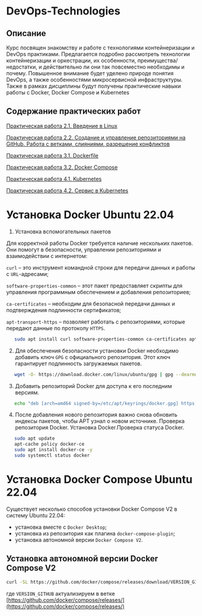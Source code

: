 # DevOps-Technologies

## Описание
Курс посвящен знакомству и работе с технологиями контейнеризации и DevOps практиками. Предлагается подробно рассмотреть технологии контейнеризации и оркестрации, их особенности, преимущества/недостатки, и действительно ли они так повсеместно необходимы и почему. Повышенное внимание будет уделено природе понятия DevOps, а также особенностями микросервисной инфраструктуры. Также в рамках дисциплины будут получены практические навыки работы с Docker, Docker Compose и Kubernetes


## Содержание практических работ

[Практическая работа 2.1. Введение в Linux](http://95.131.149.21/moodle/mod/assign/view.php?id=1074)

[Практическая работа 2.2. Создание и управление репозиториями на GitHub. Работа с ветками, слияниями, разрешение конфликтов](http://95.131.149.21/moodle/mod/assign/view.php?id=1091)

[Практическая работа 3.1. Dockerfile](Lesson%203%20Containerizing%20Applications/lab3_1)

[Практическая работа 3.2. Docker Compose](Lesson%203%20Containerizing%20Applications/lab3_2)

[Практическая работа 4.1. Kubernetes](Lesson%204%20Orchestration%20of%20applications/lab4_1)

[Практическая работа 4.2. Сервис в Kubernetes](https://github.com/BosenkoTM/DevOps-Technologies/tree/main/Lesson%204%20Orchestration%20of%20applications/lab4_2)

# Установка Docker Ubuntu 22.04

1. Установка вспомогательных пакетов 

Для корректной работы Docker требуется наличие нескольких пакетов. Они помогут в безопасности, управлении репозиториями и взаимодействии с интернетом:

`curl` – это инструмент командной строки для передачи данных и работы с `URL`-адресами;

`software-properties-common` – этот пакет предоставляет скрипты для управления программным обеспечением и добавления репозиториев;

`ca-certificates` – необходим для безопасной передачи данных и подтверждения подлинности сертификатов;

`apt-transport-https` – позволяет работать с репозиториями, которые передают данные по протоколу `HTTPS`.

  ```bash
     sudo apt install curl software-properties-common ca-certificates apt-transport-https -y
  ```

2. Для обеспечения безопасности установки Docker необходимо добавить ключ `GPG` с официального репозитория. Этот ключ гарантирует подлинность загружаемых пакетов. 

  ```bash
     wget -O- https://download.docker.com/linux/ubuntu/gpg | gpg --dearmor | sudo tee /etc/apt/keyrings/docker.gpg > /dev/null
  ```
3. Добавить репозиторий Docker для доступа к его последним версиям.
  ```bash
     echo "deb [arch=amd64 signed-by=/etc/apt/keyrings/docker.gpg] https://download.docker.com/linux/ubuntu jammy stable"| sudo tee /etc/apt/sources.list.d/docker.list > /dev/null
  ```

4. После добавления нового репозитория важно снова обновить индексы пакетов, чтобы APT узнал о новом источнике. Проверка репозитория Docker. Установка Docker.Проверка статуса Docker.
```bash
   sudo apt update
   apt-cache policy docker-ce
   sudo apt install docker-ce -y
   sudo systemctl status docker
```
# Установка Docker Compose Ubuntu 22.04

Существует несколько способов установки Docker Compose V2 в систему Ubuntu 22.04:
- установка вместе с `Docker Desktop`;
- установка из репозитория как плагина `docker-compose-plugin`;
- установка автономной версии `Docker Compose V2`.
  
## Установка автономной версии Docker Compose V2
```bash
curl -SL https://github.com/docker/compose/releases/download/VERSION_GITHUB/docker-compose-linux-x86_64 -o /usr/local/bin/docker-compose
```
где `VERSION_GITHUB` актуализируем в ветке [https://github.com/docker/compose/releases/](https://github.com/docker/compose/releases/)























